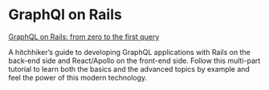 # GraphQl on Rails

[GraphQL on Rails: from zero to the first query](https://evilmartians.com/chronicles/graphql-on-rails-1-from-zero-to-the-first-query)

A hitchhiker’s guide to developing GraphQL applications with Rails on the back-end side and React/Apollo on the front-end side. Follow this multi-part tutorial to learn both the basics and the advanced topics by example and feel the power of this modern technology.
